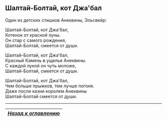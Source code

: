 ## Шалтай-Болтай, кот Джа'бал

Один из детских стишков Анеквины, Эльсвейр:

Шалтай-Болтай, кот Джа'бал,  
Котенок от красной луны.  
Он стар с самого рождения,  
Шалтай-Болтай, смеется от души.

Шалтай-Болтай, кот Джа'бал,  
Красный Камень в ущелье Анеквины.  
С каждой луной он чуть моложе,  
Шалтай-Болтай, смеется от души.

Шалтай-Болтай, кот Джа'бал,  
Чем больше прыжков, тем лучше погоня.  
Даже после казни королем Анеквины  
Шалтай-Болтай смеется от души.

------

|[*Назад к оглавлению*](../Оглавление.md)|
|:---:|
